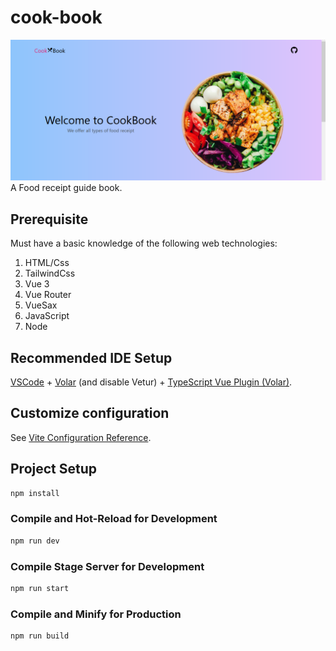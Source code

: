 # cook-book
<img src="https://github.com/jude4/receipt-app/blob/master/public/assets/cook-book.PNG" raw=true>
A Food receipt guide book.

## Prerequisite
Must have a basic knowledge of the following web technologies:
1. HTML/Css
2. TailwindCss
3. Vue 3
4. Vue Router
5. VueSax
6. JavaScript
7. Node

## Recommended IDE Setup

[VSCode](https://code.visualstudio.com/) + [Volar](https://marketplace.visualstudio.com/items?itemName=johnsoncodehk.volar) (and disable Vetur) + [TypeScript Vue Plugin (Volar)](https://marketplace.visualstudio.com/items?itemName=johnsoncodehk.vscode-typescript-vue-plugin).

## Customize configuration

See [Vite Configuration Reference](https://vitejs.dev/config/).

## Project Setup

```sh
npm install
```

### Compile and Hot-Reload for Development

```sh
npm run dev
```
### Compile Stage Server for Development

```sh
npm run start
```

### Compile and Minify for Production

```sh
npm run build
```
